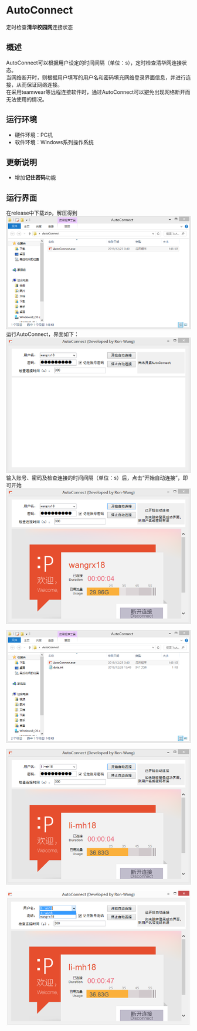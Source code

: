 # AutoConnect
定时检查**清华校园网**连接状态

## 概述
AutoConnect可以根据用户设定的时间间隔（单位：s），定时检查清华网连接状态。  
当网络断开时，则根据用户填写的用户名和密码填充网络登录界面信息，并进行连接，从而保证网络连接。  
在采用teamwear等远程连接软件时，通过AutoConnect可以避免出现网络断开而无法使用的情况。
    
## 运行环境
* 硬件环境：PC机
* 软件环境：Windows系列操作系统

## 更新说明
* 增加**记住密码**功能
    
## 运行界面
在release中下载zip，解压得到  
![AutoConect解压后](https://github.com/Ron-Wang/AutoConnect/blob/master/Images/AutoConnect_00.png)
运行AutoConnect，界面如下：  
![AutoConect界面](https://github.com/Ron-Wang/AutoConnect/blob/master/Images/AutoConnect_01.png)
输入账号、密码及检查连接的时间间隔（单位：s）后，点击“开始自动连接”，即可开始  
![AutoConect自动连接](https://github.com/Ron-Wang/AutoConnect/blob/master/Images/AutoConnect_02.png)

![AutoConect数据文件](https://github.com/Ron-Wang/AutoConnect/blob/master/Images/AutoConnect_04.png)

![AutoConect添加新账号](https://github.com/Ron-Wang/AutoConnect/blob/master/Images/AutoConnect_05.png)

![AutoConect账号列表](https://github.com/Ron-Wang/AutoConnect/blob/master/Images/AutoConnect_06.png)
